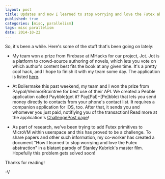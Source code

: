 ```yaml
---
layout: post
title: Updates and How I learned to stop worrying and love the Futex abstraction
published: true
categories: [misc, parallelism]
tags: misc parallelism
date: 2014-10-22
---
```


So, it's been a while.  Here's some of the stuff that's been going on lately:

- My team won a prize from Firebase at MHacks for our project, Jot.  Jot is a platform to crowd-source authoring of novels, which lets you vote on which author's content best fits the book at any given time.  It's a pretty cool hack, and I hope to finish it with my team some day. The application is listed [here](http://challengepost.com/software/jot).

- At Boilermake this past weekend, my team and I won the prize from Paypal/Venmo/Braintree for best use of their API.  We created a Pebble application called Paybble(get it? Pay[Pal]+[Pe]bble) that lets you send money directly to contacts from your phone's contact list.  It requires a companion application for iOS, too.  After that, it sends you and whomever you just paid, notifiying you of the transaction!  Read more at the application's [ChallengePost page](http://challengepost.com/software/paybble)!

- As part of research, we've been trying to add Futex primitives to MicroVM within userspace and this has proved to be a challenge. To share papers and other such information, my co-worker has created a document "How I learned to stop worrying and love the Futex abstraction" in a blatant parody of Stanley Kubrick's master film.  Hopefully this problem gets solved soon!

Thanks for reading!

-V


